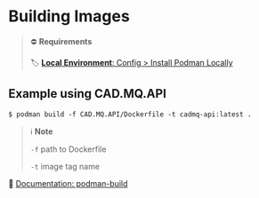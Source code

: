 # Building Images

> ⛔ **Requirements**
>
> 🏷️ [**Local Environment**: Config > Install Podman Locally](../localenv/config.md#install_podman_locally)

## Example using CAD.MQ.API
```shell
$ podman build -f CAD.MQ.API/Dockerfile -t cadmq-api:latest .
```

> ℹ️ **Note**
>
> `-f` path to Dockerfile
> 
> `-t` image tag name


🔗 <a href="https://docs.podman.io/en/stable/markdown/podman-build.1.html" target="_blank">Documentation: podman-build</a>
